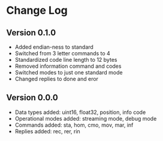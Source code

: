 # Change Log

## Version 0.1.0

- Added endian-ness to standard
- Switched from 3 letter commands to 4
- Standardized code line length to 12 bytes
- Removed information command and codes
- Switched modes to just one standard mode
- Changed replies to done and eror

## Version 0.0.0

- Data types added: uint16, float32, position, info code
- Operational modes added: streaming mode, debug mode
- Commands added: sta, hom, cmo, mov, mar, inf
- Replies added: rec, rer, rin
